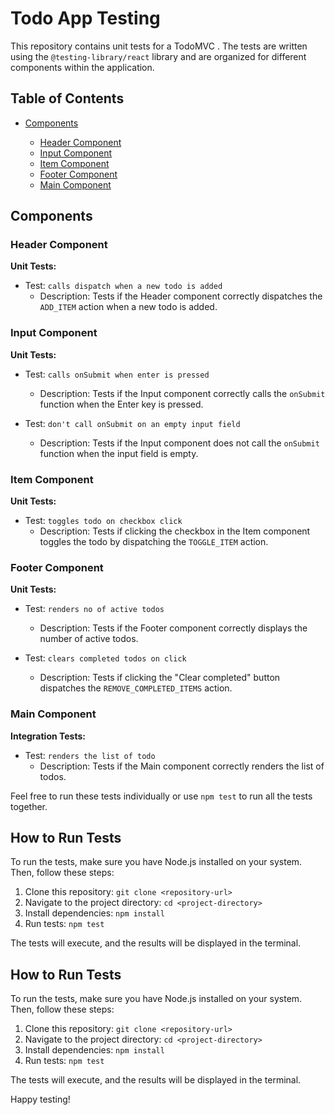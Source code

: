 # Todo App Testing

This repository contains unit tests for a TodoMVC . The tests are written using the `@testing-library/react` library and are organized for different components within the application.

## Table of Contents

- [Components](#components)
 
  - [Header Component](#header-component)
  - [Input Component](#input-component)
  - [Item Component](#item-component)
  - [Footer Component](#footer-component)
  - [Main Component](#main-component)



## Components

### Header Component

**Unit Tests:**

- Test: `calls dispatch when a new todo is added`
  - Description: Tests if the Header component correctly dispatches the `ADD_ITEM` action when a new todo is added.



### Input Component

**Unit Tests:**

- Test: `calls onSubmit when enter is pressed`
  - Description: Tests if the Input component correctly calls the `onSubmit` function when the Enter key is pressed.

- Test: `don't call onSubmit on an empty input field`
  - Description: Tests if the Input component does not call the `onSubmit` function when the input field is empty.



### Item Component

**Unit Tests:**

- Test: `toggles todo on checkbox click`
  - Description: Tests if clicking the checkbox in the Item component toggles the todo by dispatching the `TOGGLE_ITEM` action.



### Footer Component

**Unit Tests:**

- Test: `renders no of active todos`
  - Description: Tests if the Footer component correctly displays the number of active todos.

- Test: `clears completed todos on click`
  - Description: Tests if clicking the "Clear completed" button dispatches the `REMOVE_COMPLETED_ITEMS` action.



### Main Component

**Integration Tests:**

- Test: `renders the list of todo`
  - Description: Tests if the Main component correctly renders the list of todos.

Feel free to run these tests individually or use `npm test` to run all the tests together.




## How to Run Tests

To run the tests, make sure you have Node.js installed on your system. Then, follow these steps:

1. Clone this repository: `git clone <repository-url>`
2. Navigate to the project directory: `cd <project-directory>`
3. Install dependencies: `npm install`
4. Run tests: `npm test`

The tests will execute, and the results will be displayed in the terminal.


## How to Run Tests

To run the tests, make sure you have Node.js installed on your system. Then, follow these steps:

1. Clone this repository: `git clone <repository-url>`
2. Navigate to the project directory: `cd <project-directory>`
3. Install dependencies: `npm install`
4. Run tests: `npm test`

The tests will execute, and the results will be displayed in the terminal.

Happy testing!
